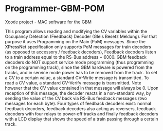 # Programmer-GBM-POM
 Xcode project - MAC software for the GBM

This program allows reading and modifying the CV variables within the Occupancy Detection (Feedback) Decoder (Gleis Besetz Meldung). For that purpose it uses Programming on the Main (PoM) messages. Since the XPressNet specification only supports PoM messages for train decoders (as opposed to accessory / feedback decoders), Feedback decoders listen to a train address equal to the RS-Bus address + 6000. GBM feedback decoders do NOT support service mode programming (thus programming on the programming track), since the GBM hardware is powered from the tracks, and in service mode power has to be removed from the track.
To set a CV to a certain value, a standard CV-Write message is transmitted.
To read a CV value, a standard CV-Verify message is transmitted. Note however that the CV value contained in that message will always be 0. Upon reception of this message, the decoder reacts in a non-standard way, by sending the value of the CV back via RS-Bus feedback messages (two messages for each byte).
Four types of feedback decoders exist: normal feedback decoders, feedback decoders also acting as reversers, feedback decoders with four relays to power-off tracks and finally feedback decoders with a LCD display that shows the speed of a train passing through a certain track.
